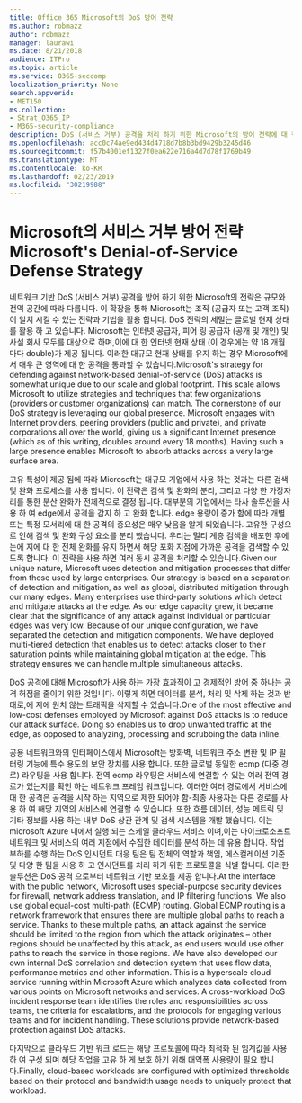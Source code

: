```yaml
---
title: Office 365 Microsoft의 DoS 방어 전략
ms.author: robmazz
author: robmazz
manager: laurawi
ms.date: 8/21/2018
audience: ITPro
ms.topic: article
ms.service: O365-seccomp
localization_priority: None
search.appverid:
- MET150
ms.collection:
- Strat_O365_IP
- M365-security-compliance
description: DoS (서비스 거부) 공격을 처리 하기 위한 Microsoft의 방어 전략에 대 한 개요입니다.
ms.openlocfilehash: acc0c74ae9ed434d4718d7b8b3bd9429b3245d46
ms.sourcegitcommit: f57b4001ef1327f0ea622e716a4d7d78f1769b49
ms.translationtype: MT
ms.contentlocale: ko-KR
ms.lasthandoff: 02/23/2019
ms.locfileid: "30219988"
---
```

# <a name="microsofts-denial-of-service-defense-strategy"></a><span data-ttu-id="b90c8-103">Microsoft의 서비스 거부 방어 전략</span><span class="sxs-lookup"><span data-stu-id="b90c8-103">Microsoft's Denial-of-Service Defense Strategy</span></span>

<span data-ttu-id="b90c8-p101">네트워크 기반 DoS (서비스 거부) 공격을 방어 하기 위한 Microsoft의 전략은 규모와 전역 공간에 따라 다릅니다. 이 확장을 통해 Microsoft는 조직 (공급자 또는 고객 조직)이 일치 시킬 수 있는 전략과 기법을 활용 합니다. DoS 전략의 세밀는 글로벌 현재 상태를 활용 하 고 있습니다. Microsoft는 인터넷 공급자, 피어 링 공급자 (공개 및 개인) 및 사설 회사 모두를 대상으로 하며,이에 대 한 인터넷 현재 상태 (이 경우에는 약 18 개월 마다 double)가 제공 됩니다. 이러한 대규모 현재 상태를 유지 하는 경우 Microsoft에서 매우 큰 영역에 대 한 공격을 통과할 수 있습니다.</span><span class="sxs-lookup"><span data-stu-id="b90c8-p101">Microsoft's strategy for defending against network-based denial-of-service (DoS) attacks is somewhat unique due to our scale and global footprint. This scale allows Microsoft to utilize strategies and techniques that few organizations (providers or customer organizations) can match. The cornerstone of our DoS strategy is leveraging our global presence. Microsoft engages with Internet providers, peering providers (public and private), and private corporations all over the world, giving us a significant Internet presence (which as of this writing, doubles around every 18 months). Having such a large presence enables Microsoft to absorb attacks across a very large surface area.</span></span>

<span data-ttu-id="b90c8-p102">고유 특성이 제공 됨에 따라 Microsoft는 대규모 기업에서 사용 하는 것과는 다른 검색 및 완화 프로세스를 사용 합니다. 이 전략은 검색 및 완화의 분리, 그리고 다양 한 가장자리를 통한 분산 완화가 전체적으로 결정 됩니다. 대부분의 기업에서는 타사 솔루션을 사용 하 여 edge에서 공격을 감지 하 고 완화 합니다. edge 용량이 증가 함에 따라 개별 또는 특정 모서리에 대 한 공격의 중요성은 매우 낮음을 알게 되었습니다. 고유한 구성으로 인해 검색 및 완화 구성 요소를 분리 했습니다. 우리는 멀티 계층 검색을 배포한 후에는에 지에 대 한 전체 완화를 유지 하면서 해당 포화 지점에 가까운 공격을 검색할 수 있도록 합니다. 이 전략을 사용 하면 여러 동시 공격을 처리할 수 있습니다.</span><span class="sxs-lookup"><span data-stu-id="b90c8-p102">Given our unique nature, Microsoft uses detection and mitigation processes that differ from those used by large enterprises. Our strategy is based on a separation of detection and mitigation, as well as global, distributed mitigation through our many edges. Many enterprises use third-party solutions which detect and mitigate attacks at the edge. As our edge capacity grew, it became clear that the significance of any attack against individual or particular edges was very low. Because of our unique configuration, we have separated the detection and mitigation components. We have deployed multi-tiered detection that enables us to detect attacks closer to their saturation points while maintaining global mitigation at the edge. This strategy ensures we can handle multiple simultaneous attacks.</span></span>

<span data-ttu-id="b90c8-p103">DoS 공격에 대해 Microsoft가 사용 하는 가장 효과적이 고 경제적인 방어 중 하나는 공격 허점을 줄이기 위한 것입니다. 이렇게 하면 데이터를 분석, 처리 및 삭제 하는 것과 반대로,에 지에 원치 않는 트래픽을 삭제할 수 있습니다.</span><span class="sxs-lookup"><span data-stu-id="b90c8-p103">One of the most effective and low-cost defenses employed by Microsoft against DoS attacks is to reduce our attack surface. Doing so enables us to drop unwanted traffic at the edge, as opposed to analyzing, processing and scrubbing the data inline.</span></span>

<span data-ttu-id="b90c8-p104">공용 네트워크와의 인터페이스에서 Microsoft는 방화벽, 네트워크 주소 변환 및 IP 필터링 기능에 특수 용도의 보안 장치를 사용 합니다. 또한 글로벌 동일한 ecmp (다중 경로) 라우팅을 사용 합니다. 전역 ecmp 라우팅은 서비스에 연결할 수 있는 여러 전역 경로가 있는지를 확인 하는 네트워크 프레임 워크입니다. 이러한 여러 경로에서 서비스에 대 한 공격은 공격을 시작 하는 지역으로 제한 되어야 함-최종 사용자는 다른 경로를 사용 하 여 해당 지역의 서비스에 연결할 수 있습니다. 또한 흐름 데이터, 성능 메트릭 및 기타 정보를 사용 하는 내부 DoS 상관 관계 및 검색 시스템을 개발 했습니다. 이는 microsoft Azure 내에서 실행 되는 스케일 클라우드 서비스 이며,이는 마이크로소프트 네트워크 및 서비스의 여러 지점에서 수집한 데이터를 분석 하는 데 유용 합니다. 작업 부하를 수행 하는 DoS 인시던트 대응 팀은 팀 전체의 역할과 책임, 에스컬레이션 기준 및 다양 한 팀을 사용 하 고 인시던트를 처리 하기 위한 프로토콜을 식별 합니다. 이러한 솔루션은 DoS 공격 으로부터 네트워크 기반 보호를 제공 합니다.</span><span class="sxs-lookup"><span data-stu-id="b90c8-p104">At the interface with the public network, Microsoft uses special-purpose security devices for firewall, network address translation, and IP filtering functions. We also use global equal-cost multi-path (ECMP) routing. Global ECMP routing is a network framework that ensures there are multiple global paths to reach a service. Thanks to these multiple paths, an attack against the service should be limited to the region from which the attack originates – other regions should be unaffected by this attack, as end users would use other paths to reach the service in those regions. We have also developed our own internal DoS correlation and detection system that uses flow data, performance metrics and other information. This is a hyperscale cloud service running within Microsoft Azure which analyzes data collected from various points on Microsoft networks and services. A cross-workload DoS incident response team identifies the roles and responsibilities across teams, the criteria for escalations, and the protocols for engaging various teams and for incident handling. These solutions provide network-based protection against DoS attacks.</span></span>

<span data-ttu-id="b90c8-126">마지막으로 클라우드 기반 워크 로드는 해당 프로토콜에 따라 최적화 된 임계값을 사용 하 여 구성 되며 해당 작업을 고유 하 게 보호 하기 위해 대역폭 사용량이 필요 합니다.</span><span class="sxs-lookup"><span data-stu-id="b90c8-126">Finally, cloud-based workloads are configured with optimized thresholds based on their protocol and bandwidth usage needs to uniquely protect that workload.</span></span>
